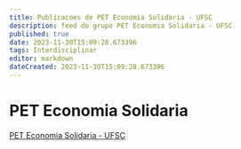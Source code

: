 ```yaml
---
title: Publicacoes de PET Economia Solidaria - UFSC 
description: feed do grupo PET Economia Solidaria - UFSC
published: true
date: 2023-11-30T15:09:28.673396
tags: Interdisciplinar
editor: markdown
dateCreated: 2023-11-30T15:09:28.673396
---
```


# PET Economia Solidaria
[PET Economia Solidaria - UFSC](/grupo/277PETEconomiaSolidariaUFSC.md)